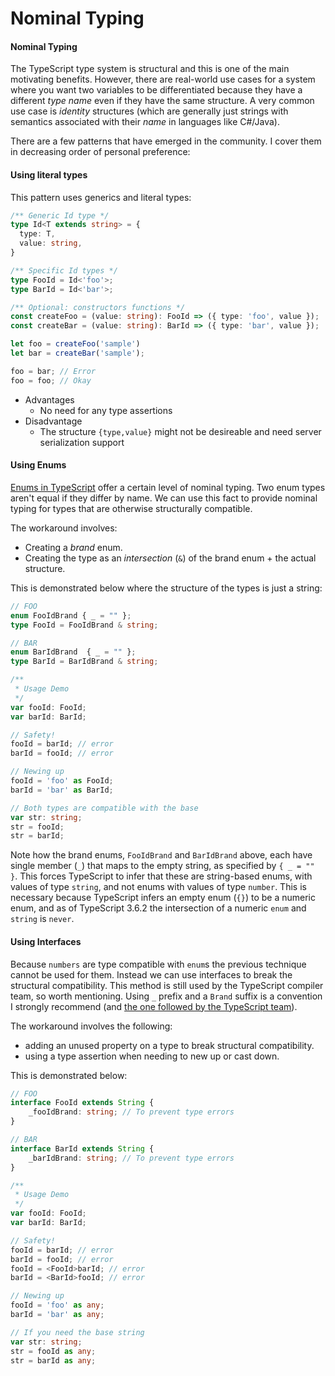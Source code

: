 # Nominal Typing

#### Nominal Typing <a href="#nominal-typing" id="nominal-typing"></a>

The TypeScript type system is structural and this is one of the main motivating benefits. However, there are real-world use cases for a system where you want two variables to be differentiated because they have a different _type name_ even if they have the same structure. A very common use case is _identity_ structures (which are generally just strings with semantics associated with their _name_ in languages like C#/Java).

There are a few patterns that have emerged in the community. I cover them in decreasing order of personal preference:

#### Using literal types <a href="#using-literal-types" id="using-literal-types"></a>

This pattern uses generics and literal types:

```typescript
/** Generic Id type */
type Id<T extends string> = {
  type: T,
  value: string,
}

/** Specific Id types */
type FooId = Id<'foo'>;
type BarId = Id<'bar'>;

/** Optional: constructors functions */
const createFoo = (value: string): FooId => ({ type: 'foo', value });
const createBar = (value: string): BarId => ({ type: 'bar', value });

let foo = createFoo('sample')
let bar = createBar('sample');

foo = bar; // Error
foo = foo; // Okay
```

* Advantages
  * No need for any type assertions
* Disadvantage
  * The structure `{type,value}` might not be desireable and need server serialization support

#### Using Enums <a href="#using-enums" id="using-enums"></a>

[Enums in TypeScript](broken-reference) offer a certain level of nominal typing. Two enum types aren't equal if they differ by name. We can use this fact to provide nominal typing for types that are otherwise structurally compatible.

The workaround involves:

* Creating a _brand_ enum.
* Creating the type as an _intersection_ (`&`) of the brand enum + the actual structure.

This is demonstrated below where the structure of the types is just a string:

```typescript
// FOO
enum FooIdBrand { _ = "" };
type FooId = FooIdBrand & string;

// BAR
enum BarIdBrand  { _ = "" };
type BarId = BarIdBrand & string;

/**
 * Usage Demo
 */
var fooId: FooId;
var barId: BarId;

// Safety!
fooId = barId; // error
barId = fooId; // error

// Newing up
fooId = 'foo' as FooId;
barId = 'bar' as BarId;

// Both types are compatible with the base
var str: string;
str = fooId;
str = barId;
```

Note how the brand enums, `FooIdBrand` and `BarIdBrand` above, each have single member (`_`) that maps to the empty string, as specified by `{ _ = "" }`. This forces TypeScript to infer that these are string-based enums, with values of type `string`, and not enums with values of type `number`. This is necessary because TypeScript infers an empty enum (`{}`) to be a numeric enum, and as of TypeScript 3.6.2 the intersection of a numeric `enum` and `string` is `never`.

#### Using Interfaces <a href="#using-interfaces" id="using-interfaces"></a>

Because `numbers` are type compatible with `enum`s the previous technique cannot be used for them. Instead we can use interfaces to break the structural compatibility. This method is still used by the TypeScript compiler team, so worth mentioning. Using `_` prefix and a `Brand` suffix is a convention I strongly recommend (and [the one followed by the TypeScript team](https://github.com/Microsoft/TypeScript/blob/7b48a182c05ea4dea81bab73ecbbe9e013a79e99/src/compiler/types.ts#L693-L698)).

The workaround involves the following:

* adding an unused property on a type to break structural compatibility.
* using a type assertion when needing to new up or cast down.

This is demonstrated below:

```typescript
// FOO
interface FooId extends String {
    _fooIdBrand: string; // To prevent type errors
}

// BAR
interface BarId extends String {
    _barIdBrand: string; // To prevent type errors
}

/**
 * Usage Demo
 */
var fooId: FooId;
var barId: BarId;

// Safety!
fooId = barId; // error
barId = fooId; // error
fooId = <FooId>barId; // error
barId = <BarId>fooId; // error

// Newing up
fooId = 'foo' as any;
barId = 'bar' as any;

// If you need the base string
var str: string;
str = fooId as any;
str = barId as any;
```
